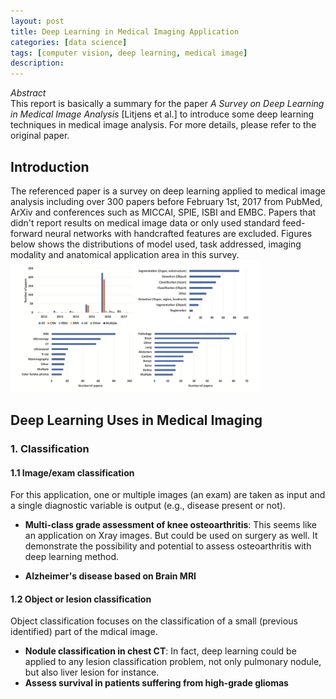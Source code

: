 ```yaml
---
layout: post
title: Deep Learning in Medical Imaging Application
categories: [data science]
tags: [computer vision, deep learning, medical image]
description: 
---
```


_Abstract_  
This report is basically a summary for the paper _A Survey on Deep Learning in Medical Image Analysis_ [Litjens et al.] to introduce some deep learning techniques in medical image analysis. For more details, please refer to the original paper.

## Introduction
The referenced paper is a survey on deep learning applied to medical image analysis including over 300 papers before February 1st, 2017 from PubMed, ArXiv and conferences such as MICCAI, SPIE, ISBI and EMBC. Papers that didn't report results on medical image data or only used standard feed-forward neural networks with handcrafted features are excluded. Figures below shows the distributions of model used, task addressed, imaging modality and anatomical application area in this survey.
<img src="/images/2017-11-01-DL-in-Medical/distribution.png" width="400px"/>

## Deep Learning Uses in Medical Imaging
### 1. Classification
#### 1.1 Image/exam classification
For this application, one or multiple images (an exam) are taken as input and a single diagnostic variable is output (e.g., disease present or not).

- **Multi-class grade assessment of knee osteoarthritis**: This seems like an application on Xray images. But could be used on surgery as well. It demonstrate the possibility and potential to assess osteoarthritis with deep learning method.
  
- **Alzheimer's disease based on Brain MRI**

#### 1.2 Object or lesion classification
Object classification focuses on the classification of a small (previous identified) part of the mdical image.

- **Nodule classification in chest CT**: In fact, deep learning could be applied to any lesion classification problem, not only pulmonary nodule, but also liver lesion for instance.
- **Assess survival in patients suffering from high-grade gliomas**


